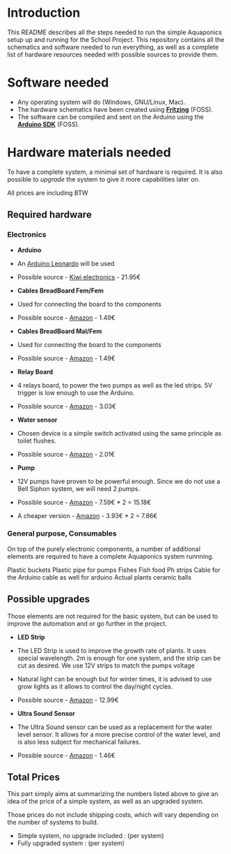 # Introduction

 This README describes all the steps needed to run the simple Aquaponics setup up and running for the School Project. This repository contains all the schematics and software needed to run everything, as well as a complete list of hardware resources needed with possible sources to provide them.


# Software needed

* Any operating system will do (Windows, GNU/Linux, Mac). 
* The hardware schematics have been created using __[Fritzing](http://fritzing.org)__ (FOSS).
* The software can be compiled and sent on the Arduino using the __[Arduino SDK](https://www.arduino.cc/en/Main/Software)__ (FOSS). 


# Hardware materials needed

To have a complete system, a minimal set of hardware is required. It is also possible to _upgrade_ the system to give it more capabilities later on.

All prices are including BTW

## Required hardware

### Electronics

* **Arduino**
 * An [Arduino Leonardo](https://www.arduino.cc/en/Main/ArduinoBoardLeonardo) will be used
 * Possible source - [Kiwi electronics](https://www.kiwi-electronics.nl/arduino-leonardo-met-headers-ATmega32u4?search=leonardo) - 21.95€

* **Cables BreadBoard Fem/Fem**
 * Used for connecting the board to the components
 * Possible source - [Amazon](http://www.amazon.fr/gp/product/B00ENSOHJ0?psc=1&redirect=true&ref_=ox_sc_act_title_2&smid=A1P3HNFSEHPC4K) - 1.49€

* **Cables BreadBoard Mal/Fem**
 * Used for connecting the board to the components
 * Possible source - [Amazon](http://www.amazon.fr/gp/product/B00ENSOGWS?psc=1&redirect=true&ref_=ox_sc_act_title_1&smid=A1P3HNFSEHPC4K) - 1.49€

* **Relay Board**
 * 4 relays board, to power the two pumps as well as the led strips. 5V trigger is low enough to use the Arduino.
 * Possible source - [Amazon](http://www.amazon.fr/gp/product/B00AZEVSQG?psc=1&redirect=true&ref_=ox_sc_act_title_3&smid=A3BIDE681BQEK5) - 3.03€

* **Water sensor**
 * Chosen device is a simple switch activated using the same principle as toilet flushes. 
 * Possible source - [Amazon](http://www.amazon.fr/gp/product/B009DYP2H0?psc=1&redirect=true&ref_=ox_sc_act_title_1&smid=AGJ2TI2R2YFK8) - 2.01€

* **Pump**
 * 12V pumps have proven to be powerful enough. Since we do not use a Bell Siphon system, we will need 2 pumps.
 * Possible source - [Amazon](http://www.amazon.de/gp/product/B00OIHLTME?psc=1&redirect=true&ref_=oh_aui_detailpage_o01_s00) - 7.59€ * 2 = 15.18€
 * A cheaper version - [Amazon](http://www.amazon.de/gp/product/B008OPKSC8?psc=1&redirect=true&ref_=oh_aui_detailpage_o00_s00) - 3.93€ * 2 = 7.86€

### General purpose, Consumables

On top of the purely electronic components, a number of additional elements are required to have a complete Aquaponics system runnning.

Plastic buckets
Plastic pipe for pumps
Fishes
Fish food
Ph strips
Cable for the Arduino
cable as well for arduino
Actual plants
ceramic balls

## Possible upgrades

Those elements are not required for the basic system, but can be used to improve the automation and or go further in the project.

* **LED Strip**
 * The LED Strip is used to improve the growth rate of plants. It uses special wavelength. 2m is enough for one system, and the strip can be cut as desired. We use 12V strips to match the pumps voltage
 * Natural light can be enough but for winter times, it is advised to use grow lights as it allows to control the day/night cycles.
 * Possible source - [Amazon](http://www.amazon.de/SOLMORE-Light-Strip-Pflanzenlichter-Selbstklebend/dp/B00ZI4P0A8/ref=sr_1_cc_2?s=aps&ie=UTF8&qid=1448983389&sr=1-2-catcorr&keywords=grow+light+strip) - 12.99€

* **Ultra Sound Sensor**
 * The Ultra Sound sensor can be used as a replacement for the water level sensor. It allows for a more precise control of the water level, and is also less subject for mechanical failures. 
 * Possible source - [Amazon](http://www.amazon.fr/gp/product/B00BIZQWYE?dpID=41dsw83-RXL&dpSrc=sims&preST=_SL500_SR135%2C135_&refRID=50345E784KBQDMPTW3C2&ref_=pd_rhf_sc_s_cp_5) - 1.46€

## Total Prices

This part simply aims at summarizing the numbers listed above to give an idea of the price of a simple system, as well as an upgraded system.

Those prices do not include shipping costs, which will vary depending on the number of systems to build.

* Simple system, no upgrade included : (per system)
* Fully upgraded system : (per system)